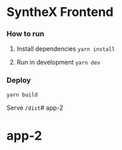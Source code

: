 # SyntheX Frontend

### How to run

1. Install dependencies
`yarn install`

2. Run in development
`yarn dev`

### Deploy

`yarn build`

Serve `/dist`# app-2
# app-2

